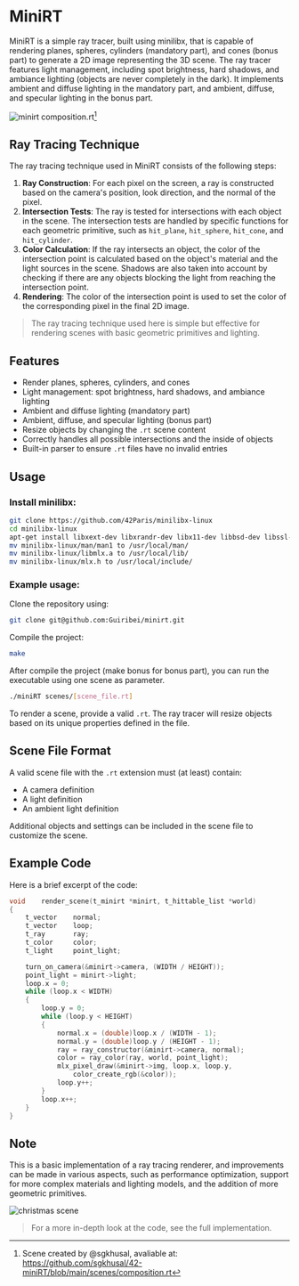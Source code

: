 # MiniRT

MiniRT is a simple ray tracer, built using minilibx, that is capable of rendering planes, spheres, cylinders (mandatory part), and cones (bonus part) to generate a 2D image representing the 3D scene. 
The ray tracer features light management, including spot brightness, hard shadows, and ambiance lighting (objects are never completely in the dark). It implements ambient and diffuse lighting in the mandatory part, and ambient, diffuse, and specular lighting in the bonus part.

![minirt](https://user-images.githubusercontent.com/85483589/235368453-bfb95863-edff-42ce-9cce-3e2be0f034a7.png)
composition.rt[^1]

## Ray Tracing Technique

The ray tracing technique used in MiniRT consists of the following steps:

1. **Ray Construction**: For each pixel on the screen, a ray is constructed based on the camera's position, look direction, and the normal of the pixel.
2. **Intersection Tests**: The ray is tested for intersections with each object in the scene. The intersection tests are handled by specific functions for each geometric primitive, such as `hit_plane`, `hit_sphere`, `hit_cone`, and `hit_cylinder`.
3. **Color Calculation**: If the ray intersects an object, the color of the intersection point is calculated based on the object's material and the light sources in the scene. Shadows are also taken into account by checking if there are any objects blocking the light from reaching the intersection point.
4. **Rendering**: The color of the intersection point is used to set the color of the corresponding pixel in the final 2D image.
> The ray tracing technique used here is simple but effective for rendering scenes with basic geometric primitives and lighting.
## Features

- Render planes, spheres, cylinders, and cones
- Light management: spot brightness, hard shadows, and ambiance lighting
- Ambient and diffuse lighting (mandatory part)
- Ambient, diffuse, and specular lighting (bonus part)
- Resize objects by changing the `.rt` scene content
- Correctly handles all possible intersections and the inside of objects
- Built-in parser to ensure `.rt` files have no invalid entries

## Usage

### Install minilibx:
```bash
git clone https://github.com/42Paris/minilibx-linux
cd minilibx-linux
apt-get install libxext-dev libxrandr-dev libx11-dev libbsd-dev libssl-dev
mv minilibx-linux/man/man1 to /usr/local/man/
mv minilibx-linux/libmlx.a to /usr/local/lib/
mv minilibx-linux/mlx.h to /usr/local/include/
```

### Example usage:

Clone the repository using:

```bash
git clone git@github.com:Guiribei/minirt.git
```
Compile the project:
```bash
make
```

After compile the project (make bonus for bonus part), you can run the executable using one scene as parameter.

```bash
./miniRT scenes/[scene_file.rt]
```

To render a scene, provide a valid `.rt`. The ray tracer will resize objects based on its unique properties defined in the file.

## Scene File Format

A valid scene file with the `.rt` extension must (at least) contain:

- A camera definition
- A light definition
- An ambient light definition

Additional objects and settings can be included in the scene file to customize the scene.

## Example Code

Here is a brief excerpt of the code:

```c
void	render_scene(t_minirt *minirt, t_hittable_list *world)
{
	t_vector	normal;
	t_vector	loop;
	t_ray		ray;
	t_color		color;
	t_light		point_light;

	turn_on_camera(&minirt->camera, (WIDTH / HEIGHT));
	point_light = minirt->light;
	loop.x = 0;
	while (loop.x < WIDTH)
	{
		loop.y = 0;
		while (loop.y < HEIGHT)
		{
			normal.x = (double)loop.x / (WIDTH - 1);
			normal.y = (double)loop.y / (HEIGHT - 1);
			ray = ray_constructor(&minirt->camera, normal);
			color = ray_color(ray, world, point_light);
			mlx_pixel_draw(&minirt->img, loop.x, loop.y,
				color_create_rgb(&color));
			loop.y++;
		}
		loop.x++;
	}
}
```

## Note

This is a basic implementation of a ray tracing renderer, and improvements can be made in various aspects, such as performance optimization, support for more complex materials and lighting models, and the addition of more geometric primitives.

![christmas scene](https://user-images.githubusercontent.com/85483589/235368990-ccbb253c-25e5-401a-843a-e9bd6e479531.png)

> For a more in-depth look at the code, see the full implementation.

[^1]: Scene created by @sgkhusal, avaliable at: https://github.com/sgkhusal/42-miniRT/blob/main/scenes/composition.rt
